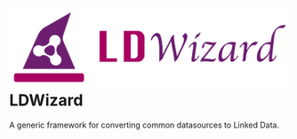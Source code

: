 <img src="img/LDWizard.png" align="right">

# LDWizard

A generic framework for converting common datasources to Linked Data.
